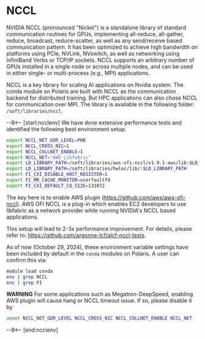 # NCCL 

NVIDIA NCCL (pronounced "Nickel") is a standalone library of standard communication routines for GPUs, implementing all-reduce, all-gather, reduce, broadcast, reduce-scatter, as well as any send/receive based communication pattern. It has been optimized to achieve high bandwidth on platforms using PCIe, NVLink, NVswitch, as well as networking using InfiniBand Verbs or TCP/IP sockets. NCCL supports an arbitrary number of GPUs installed in a single node or across multiple nodes, and can be used in either single- or multi-process (e.g., MPI) applications.

NCCL is a key library for scaling AI applications on Nvidia system. The conda module on Polaris are built with NCCL as the communication backend for distributed training. But HPC applications can also chose NCCL for communication over MPI. The library is available in the following folder: ```/soft/libraries/nccl```. 

--8<-- [start:ncclenv]
We have done extensive performance tests and identified the following best environment setup. 

```bash
export NCCL_NET_GDR_LEVEL=PHB
export NCCL_CROSS_NIC=1
export NCCL_COLLNET_ENABLE=1
export NCCL_NET="AWS Libfabric"
export LD_LIBRARY_PATH=/soft/libraries/aws-ofi-nccl/v1.9.1-aws/lib:$LD_LIBRARY_PATH
export LD_LIBRARY_PATH=/soft/libraries/hwloc/lib/:$LD_LIBRARY_PATH
export FI_CXI_DISABLE_HOST_REGISTER=1
export FI_MR_CACHE_MONITOR=userfaultfd
export FI_CXI_DEFAULT_CQ_SIZE=131072
```
The key here is to enable AWS plugin (https://github.com/aws/aws-ofi-nccl). AWS OFI NCCL is a plug-in which enables EC2 developers to use libfabric as a network provider while running NVIDIA's NCCL based applications.

This setup will lead to 2-3x performance improvement. For details, please refer to: https://github.com/argonne-lcf/alcf-nccl-tests. 

As of now (October 29, 2024), these environment variable settings have been included by default in the `conda` modules on Polaris. A user can confirm this via: 
```bash 
module load conda
env | grep NCCL
env | grep FI
```

**WARNING**
For some applications such as Megatron-DeepSpeed, enabling AWS plugin will cause hang or NCCL timeout issue. If so, please disable it by 

```bash
unset NCCL_NET_GDR_LEVEL NCCL_CROSS_NIC NCCL_COLLNET_ENABLE NCCL_NET
```
--8<-- [end:ncclenv]


